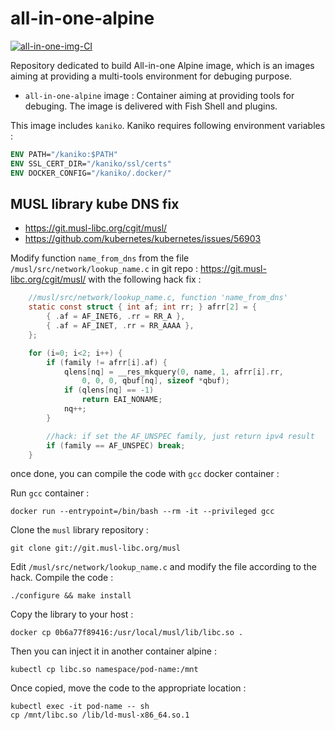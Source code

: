 # all-in-one-alpine
[![all-in-one-img-CI](https://github.com/ixxeL-docker/all-in-one/actions/workflows/all-in-one-alpine.yaml/badge.svg)](https://github.com/ixxeL-docker/all-in-one/actions/workflows/all-in-one-alpine.yaml)

Repository dedicated to build All-in-one Alpine image, which is an images aiming at providing a multi-tools environment for debuging purpose.

- `all-in-one-alpine` image : Container aiming at providing tools for debuging. The image is delivered with Fish Shell and plugins.

This image includes `kaniko`. Kaniko requires following environment variables :
```Dockerfile
ENV PATH="/kaniko:$PATH"
ENV SSL_CERT_DIR="/kaniko/ssl/certs"
ENV DOCKER_CONFIG="/kaniko/.docker/"
```

## MUSL library kube DNS fix
- https://git.musl-libc.org/cgit/musl/
- https://github.com/kubernetes/kubernetes/issues/56903

Modify function `name_from_dns` from the file `/musl/src/network/lookup_name.c` in git repo : https://git.musl-libc.org/cgit/musl/ with the following hack fix :

```c
    //musl/src/network/lookup_name.c, function 'name_from_dns'
    static const struct { int af; int rr; } afrr[2] = { 
        { .af = AF_INET6, .rr = RR_A },
        { .af = AF_INET, .rr = RR_AAAA },
    };  

    for (i=0; i<2; i++) {
        if (family != afrr[i].af) {
            qlens[nq] = __res_mkquery(0, name, 1, afrr[i].rr,
                0, 0, 0, qbuf[nq], sizeof *qbuf);
            if (qlens[nq] == -1) 
                return EAI_NONAME;
            nq++;
        }   

        //hack: if set the AF_UNSPEC family, just return ipv4 result
        if (family == AF_UNSPEC) break;
    }
 ```
 
 once done, you can compile the code with `gcc` docker container :
 
Run `gcc` container :
```
docker run --entrypoint=/bin/bash --rm -it --privileged gcc
```

Clone the `musl` library repository :
```
git clone git://git.musl-libc.org/musl
```

Edit `/musl/src/network/lookup_name.c` and modify the file according to the hack.
Compile the code :
```
./configure && make install
```
Copy the library to your host :
```
docker cp 0b6a77f89416:/usr/local/musl/lib/libc.so .
```

Then you can inject it in another container alpine :
```
kubectl cp libc.so namespace/pod-name:/mnt
```

Once copied, move the code to the appropriate location :
```
kubectl exec -it pod-name -- sh
cp /mnt/libc.so /lib/ld-musl-x86_64.so.1
```
